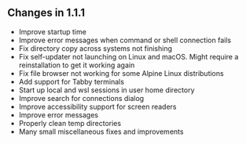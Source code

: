 ## Changes in 1.1.1

- Improve startup time
- Improve error messages when command or shell connection fails
- Fix directory copy across systems not finishing
- Fix self-updater not launching on Linux and macOS. Might require a reinstallation to get it working again
- Fix file browser not working for some Alpine Linux distributions
- Add support for Tabby terminals
- Start up local and wsl sessions in user home directory
- Improve search for connections dialog
- Improve accessibility support for screen readers
- Improve error messages
- Properly clean temp directories
- Many small miscellaneous fixes and improvements